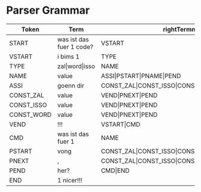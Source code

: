 # Parser Grammar

|Token|Term|rightTermn|
|-----|----|----------|
|START|was ist das fuer 1 code?|VSTART|
|VSTART|i bims 1|TYPE|
|TYPE|zal\|word\|isso|NAME|
|NAME|value|ASSI\|PSTART\|PNAME\|PEND|
|ASSI|goenn dir|CONST_ZAL\|CONST_ISSO\|CONST_WORD|
|CONST_ZAL|value|VEND\|PNEXT\|PEND|
|CONST_ISSO|value|VEND\|PNEXT\|PEND|
|CONST_WORD|value|VEND\|PNEXT\|PEND|
|VEND|!!!|VSTART\|CMD|
|CMD|was ist das fuer 1|NAME|
|PSTART|vong|CONST_ZAL\|CONST_ISSO\|CONST_WORD\|NAME\|PEND|
|PNEXT|,|CONST_ZAL\|CONST_ISSO\|CONST_WORD|
|PEND|her?|CMD\|END
|END|1 nicer!!!||